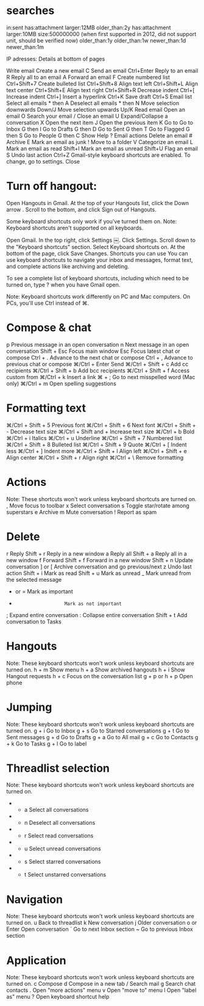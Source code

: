 # searches
in:sent has:attachment larger:12MB older_than:2y
has:attachment larger:10MB
size:500000000 (when first supported in 2012, did not support unit, should be verified now)
older_than:1y
older_than:1w
newer_than:1d
newer_than:1m


IP adresses: Details at bottom of pages


Write email
Create a new email	C
Send an email	Ctrl+Enter
Reply to an email	R
Reply all to an email	A
Forward an email	F
Create numbered list	Ctrl+Shift+7
Create bulleted list	Ctrl+Shift+8
Align text left	Ctrl+Shift+L
Align text center	Ctrl+Shift+E
Align text right	Ctrl+Shift+R
Decrease indent	Ctrl+[
Increase indent	Ctrl+]
Insert a hyperlink	Ctrl+K
Save draft	Ctrl+S
Email list
Select all emails	* then A
Deselect all emails	* then N
Move selection downwards	Down/J
Move selection upwards	Up/K
Read email
Open an email	O
Search your email	/
Close an email	U
Expand/Collapse a conversation	X
Open the next item	J
Open the previous item	K
Go to
Go to Inbox	G then I
Go to Drafts	G then D
Go to Sent	G then T
Go to Flagged	G then S
Go to People	G then C
Show Help	?
Email actions
Delete an email	#
Archive	E
Mark an email as junk	!
Move to a folder	V
Categorize an email	L
Mark an email as read	Shift+I
Mark an email as unread	Shift+U
Flag an email	S
Undo last action	Ctrl+Z
Gmail-style keyboard shortcuts are enabled. To change, go to settings. Close

# Turn off hangout:
Open Hangouts in Gmail.
At the top of your Hangouts list, click the Down arrow .
Scroll to the bottom, and click Sign out of Hangouts.


Some keyboard shortcuts only work if you've turned them on.  Note: Keyboard shortcuts aren't supported on all keyboards.

Open Gmail.
In the top right, click Settings ￼.
Click Settings.
Scroll down to the "Keyboard shortcuts" section.
Select Keyboard shortcuts on.
At the bottom of the page, click Save Changes.
Shortcuts you can use
You can use keyboard shortcuts to navigate your inbox and messages, format text, and complete actions like archiving and deleting.

To see a complete list of keyboard shortcuts, including which need to be turned on, type ? when you have Gmail open.

Note: Keyboard shortcuts work differently on PC and Mac computers. On PCs, you'll use Ctrl instead of ⌘.

# Compose & chat
p                       Previous message in an open conversation
n                       Next message in an open conversation
Shift + Esc             Focus main window
Esc                     Focus latest chat or compose
Ctrl + .                Advance to the next chat or compose
Ctrl + ,                Advance to previous chat or compose
⌘/Ctrl + Enter          Send
⌘/Ctrl + Shift + c      Add cc recipients
⌘/Ctrl + Shift + b      Add bcc recipients
⌘/Ctrl + Shift + f      Access custom from
⌘/Ctrl + k              Insert a link
⌘ + ;                   Go to next misspelled word (Mac only)
⌘/Ctrl + m              Open spelling suggestions

# Formatting text
⌘/Ctrl + Shift + 5      Previous font
⌘/Ctrl + Shift + 6      Next font
⌘/Ctrl + Shift + -      Decrease text size
⌘/Ctrl + Shift and +    Increase text size
⌘/Ctrl + b              Bold
⌘/Ctrl + i              Italics
⌘/Ctrl + u              Underline
⌘/Ctrl + Shift + 7      Numbered list
⌘/Ctrl + Shift + 8      Bulleted list
⌘/Ctrl + Shift + 9      Quote
⌘/Ctrl + [              Indent less
⌘/Ctrl + ]              Indent more
⌘/Ctrl + Shift + l      Align left
⌘/Ctrl + Shift + e      Align center
⌘/Ctrl + Shift + r      Align right
⌘/Ctrl + \              Remove formatting

# Actions
Note: These shortcuts won't work unless keyboard shortcuts are turned on.
,                       Move focus to toolbar
x                       Select conversation
s                       Toggle star/rotate among superstars
e                       Archive
m                       Mute conversation
!                       Report as spam
#                       Delete
r                       Reply
Shift + r               Reply in a new window
a                       Reply all
Shift + a               Reply all in a new window
f                       Forward
Shift + f               Forward in a new window
Shift + n               Update conversation
] or [                  Archive conversation and go previous/next
z                       Undo last action
Shift + i               Mark as read
Shift + u               Mark as unread
_                       Mark unread from the selected message
+ or =                  Mark as important
-                       Mark as not important
;                       Expand entire conversation
:                       Collapse entire conversation
Shift + t               Add conversation to Tasks

# Hangouts
Note: These keyboard shortcuts won't work unless keyboard shortcuts are turned on.
h + m                   Show menu
h + a                   Show archived hangouts
h + i                   Show Hangout requests
h + c                   Focus on the conversation list
g + p or h + p          Open phone

# Jumping
Note: These keyboard shortcuts won't work unless keyboard shortcuts are turned on.
g + i                   Go to Inbox
g + s                   Go to Starred conversations
g + t                   Go to Sent messages
g + d                   Go to Drafts
g + a                   Go to All mail
g + c                   Go to Contacts
g + k                   Go to Tasks
g + l                   Go to label

# Threadlist selection
Note: These keyboard shortcuts won't work unless keyboard shortcuts are turned on.
* + a                   Select all conversations
* + n                   Deselect all conversations
* + r                   Select read conversations
* + u                   Select unread conversations
* + s                   Select starred conversations
* + t                   Select unstarred conversations

# Navigation
Note: These keyboard shortcuts won't work unless keyboard shortcuts are turned on.
u                       Back to threadlist
k                       New conversation
j                       Older conversation
o or Enter              Open conversation
`                       Go to next Inbox section
~                       Go to previous Inbox section

# Application
Note: These keyboard shortcuts won't work unless keyboard shortcuts are turned on.
c                       Compose
d                       Compose in a new tab
/                       Search mail
g                       Search chat contacts
.                       Open "more actions" menu
v                       Open "move to" menu
l                       Open "label as" menu
?                       Open keyboard shortcut help
